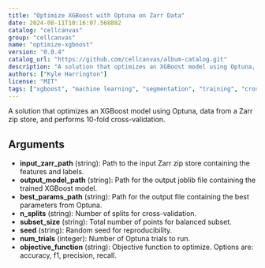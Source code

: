 ```yaml
---
title: "Optimize XGBoost with Optuna on Zarr Data"
date: 2024-08-11T10:16:07.568882
catalog: "cellcanvas"
group: "cellcanvas"
name: "optimize-xgboost"
version: "0.0.4"
catalog_url: "https://github.com/cellcanvas/album-catalog.git"
description: "A solution that optimizes an XGBoost model using Optuna, data from a Zarr zip store, and performs 10-fold cross-validation."
authors: ["Kyle Harrington"]
license: "MIT"
tags: ["xgboost", "machine learning", "segmentation", "training", "cross-validation", "optuna"]
---
```


A solution that optimizes an XGBoost model using Optuna, data from a Zarr zip store, and performs 10-fold cross-validation.

## Arguments

- **input_zarr_path** (string): Path to the input Zarr zip store containing the features and labels.
- **output_model_path** (string): Path for the output joblib file containing the trained XGBoost model.
- **best_params_path** (string): Path for the output file containing the best parameters from Optuna.
- **n_splits** (string): Number of splits for cross-validation.
- **subset_size** (string): Total number of points for balanced subset.
- **seed** (string): Random seed for reproducibility.
- **num_trials** (integer): Number of Optuna trials to run.
- **objective_function** (string): Objective function to optimize. Options are: accuracy, f1, precision, recall.

